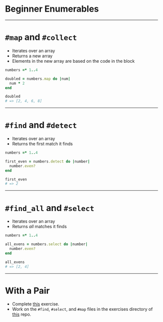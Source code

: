 # Beginner Enumerables

---

# `#map` and `#collect`

* Iterates over an array
* Returns a new array
* Elements in the new array are based on the code in the block

```ruby
numbers =* 1..4

doubled = numbers.map do |num|
  num * 2
end

doubled
# => [2, 4, 6, 8]
```

---

# `#find` and `#detect`

* Iterates over an array
* Returns the first match it finds

```ruby
numbers =* 1..4

first_even = numbers.detect do |number|
  number.even?
end

first_even
# => 2
```

---

# `#find_all` and `#select`

* Iterates over an array
* Returns *all* matches it finds

```ruby
numbers =* 1..4

all_evens = numbers.select do |number|
  number.even?
end

all_evens
# => [2, 4]
```

---

# With a Pair

* Complete [this](https://github.com/turingschool-examples/beginner_enums/) exercise.
* Work on the `#find`, `#select`, and `#map` files in the exercises directory of [this](https://github.com/turingschool/enums-exercises) repo.
